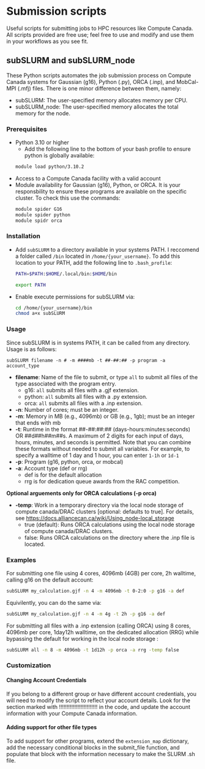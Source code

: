 # Submission scripts
 Useful scripts for submitting jobs to HPC resources like Compute Canada. All scripts provided are free use; feel free to use and modify and use them in your workflows as you see fit. 

## subSLURM and subSLURM_node
These Python scripts automates the job submission process on Compute Canada systems for Gaussian (g16), Python (.py), ORCA (.inp), and MobCal-MPI (.mfj) files. There is one minor difference between them, namely:

- subSLURM: The user-specified memory allocates memory per CPU. 
- subSLURM_node: The user-specified memory allocates the total memory for the node.

### Prerequisites 
- Python 3.10 or higher
    - Add the following line to the bottom of your bash profile to ensure python is globally available:
    ```bash
    module load python/3.10.2
    ```
- Access to a Compute Canada facility with a valid account
- Module availability for Gaussian (g16), Python, or ORCA. It is your responsbility to ensure these programs are available on the specific cluster. To check this use the commands:
    ```bash
    module spider G16
    module spider python
    module spidr orca
    ```

### Installation
- Add `subSLURM` to a directory available in your systems PATH. I reccomend a folder called `/bin` located in `/home/{your_username}`. To add this location to your PATH, add the following line to `.bash_profile`:
    ```bash
    PATH=$PATH:$HOME/.local/bin:$HOME/bin

    export PATH
    ```
- Enable execute permissions for subSLURM via:
    ```bash
    cd /home/{your_username}/bin
    chmod a+x subSLURM
    ```

### Usage
Since subSLURM is in systems PATH, it can be called from any directory. Usage is as follows: 

```console
subSLURM filename -n # -m ####mb -t ##-##:## -p program -a account_type
```
- **filename**: Name of the file to submit, or type `all` to submit all files of the type associated with the program entry.
    - g16: `all` submits all files with a .gjf extension. 
    - python: `all` submits all files with a .py extension. 
    - orca: `all` submits all files with a .inp extension. 
- **-n**: Number of cores; must be an integer.
- **-m**: Memory in MB (e.g., 4096mb) or GB (e.g., 1gb); must be an integer that ends with mb
- **-t**: Runtime in the format ##-##:##:## (days-hours:minutes:seconds) OR ##d##h##m##s. A maximum of 2 digits for each input of days, hours, minutes, and seconds is permitted. Note that you can combine these formats without needed to submit all variables. For example, to specify a walltime of 1 day and 1 hour, you can enter `1-1h` or `1d-1`
- **-p**: Program (g16, python, orca, or mobcal)
- **-a**: Account type (def or rrg)
    - def is for the default allocation
    - rrg is for dedication queue awards from the RAC competition. 

**Optional arguements only for ORCA calculations (-p orca)**
- **-temp**: Work in a temporary directory via the local node storage of compute canada/DRAC clusters [optional: defaults to true]. For details, see https://docs.alliancecan.ca/wiki/Using_node-local_storage
    - true (default): Runs ORCA calculations using the local node storage of compute canada/DRAC clusters. 
    - false: Runs ORCA calculations on the directory where the .inp file is located. 

### Examples
For submitting one file using 4 cores, 4096mb (4GB) per core, 2h walltime, calling g16 on the default account:
```bash
subSLURM my_calculation.gjf -n 4 -m 4096mb -t 0-2:0 -p g16 -a def
```

Equivilently, you can do the same via: 
```bash
subSLURM my_calculation.gjf -n 4 -m 4g -t 2h -p g16 -a def
```

For submitting all files with a .inp extension (calling ORCA) using 8 cores, 4096mb per core, 1day12h walltime, on the dedicated allocation (RRG) while bypassing the default for working in the local node storage :
```bash
subSLURM all -n 8 -m 4096mb -t 1d12h -p orca -a rrg -temp false
```

### Customization
#### Changing Account Credentials
If you belong to a different group or have different account credentials, you will need to modify the script to reflect your account details. Look for the section marked with !!!!!!!!!!!!!!!!!!!!!!!!! in the code, and update the account information with your Compute Canada information.

#### Adding support for other file types
To add support for other programs, extend the `extension_map` dictionary,  add the necessary conditional blocks in the submit_file function, and populate that block with the information necessary to make the SLURM .sh file.

